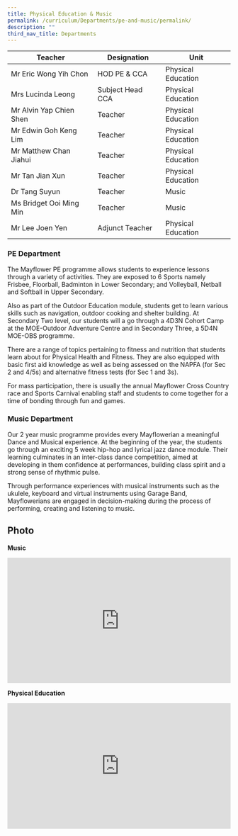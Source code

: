 ```yaml
---
title: Physical Education & Music
permalink: /curriculum/Departments/pe-and-music/permalink/
description: ""
third_nav_title: Departments
---
```

| Teacher | Designation | Unit |
|---|---|---|
| Mr Eric Wong Yih Chon  |HOD PE &amp; CCA | Physical Education |  
| Mrs Lucinda Leong |Subject Head CCA |Physical Education |   
| Mr Alvin Yap Chien Shen | Teacher | Physical Education |  
| Mr Edwin Goh Keng Lim   | Teacher | Physical Education |  
| Mr Matthew Chan Jiahui   | Teacher | Physical Education |  
| Mr Tan Jian Xun   | Teacher | Physical Education |  
| Dr Tang Suyun  | Teacher | Music |  
|Ms Bridget Ooi Ming Min   | Teacher | Music | 
| Mr Lee Joen Yen   | Adjunct Teacher | Physical Education |  

### PE Department

The Mayflower PE programme allows students to experience lessons through a variety of activities. They are exposed to 6 Sports namely Frisbee, Floorball, Badminton in Lower Secondary; and Volleyball, Netball and Softball in Upper Secondary.

Also as part of the Outdoor Education module, students get to learn various skills such as navigation, outdoor cooking and shelter building. At Secondary Two level, our students will a go through a 4D3N Cohort Camp at the MOE-Outdoor Adventure Centre and in Secondary Three, a 5D4N MOE-OBS programme.

There are a range of topics pertaining to fitness and nutrition that students learn about for Physical Health and Fitness. They are also equipped with basic first aid knowledge as well as being assessed on the NAPFA (for Sec 2 and 4/5s) and alternative fitness tests (for Sec 1 and 3s).

For mass participation, there is usually the annual Mayflower Cross Country race and Sports Carnival enabling staff and students to come together for a time of bonding through fun and games.

### Music Department

Our 2 year music programme provides every Mayflowerian a meaningful Dance and Musical experience. At the beginning of the year, the students go through an exciting 5 week hip-hop and lyrical jazz dance module. Their learning culminates in an inter-class dance competition, aimed at developing in them confidence at performances, building class spirit and a strong sense of rhythmic pulse.

Through performance experiences with musical instruments such as the ukulele, keyboard and virtual instruments using Garage Band, Mayflowerians are engaged in decision-making during the process of performing, creating and listening to music.

  

Photo
-----

**Music**
<div style="position:relative;width:100%;padding-bottom: 56.25%;height: 0; overflow: hidden;"><iframe style="position: absolute; top: 0; left: 0; width: 100%; height: 100%;" src="https://docs.google.com/presentation/d/e/2PACX-1vRDEjhstz2Pme16cb7J3P92wsbRmqIOTBDseUs857bdajUN49BxkvndFECgHafjcX2O0egzOPW0INXZ/embed?start=1&amp;loop=1&amp;delayms=3000" frameborder="0" allowfullscreen="true"></iframe></div>

**Physical Education**
<div style="position:relative;width:100%;padding-bottom: 56.25%;height: 0; overflow: hidden;"><iframe style="position: absolute; top: 0; left: 0; width: 100%; height: 100%;" allowfullscreen="true" frameborder="0" src="https://docs.google.com/presentation/d/e/2PACX-1vRTRP28uBzd20cRkL0biA9OxNUeRU70CekMglXSvg4ZaWnA5_JrY1xPEjtzAHqAm7yT2a_UEQP3nkn3/embed?start=1&amp;loop=1&amp;delayms=3000"></iframe></div>